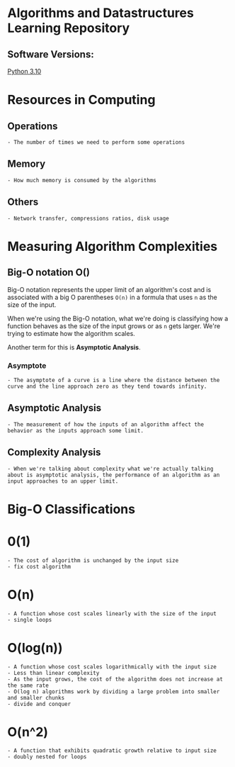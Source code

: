 # Algorithms and Datastructures Learning Repository

## Software Versions:

[Python 3.10](https://docs.python.org/3/)

# Resources in Computing

## Operations

    - The number of times we need to perform some operations

## Memory

    - How much memory is consumed by the algorithms

## Others

    - Network transfer, compressions ratios, disk usage

# Measuring Algorithm Complexities

## Big-O notation O()

Big-O notation represents the upper limit of an algorithm's cost and is associated with a big O parentheses `O(n)` in a formula that uses `n` as the size of the input.

When we're using the Big-O notation, what we're doing is classifying how a function behaves as the size of the input grows or as `n` gets larger. We're trying to estimate how the algorithm scales.

Another term for this is **Asymptotic Analysis**.

### Asymptote

    - The asymptote of a curve is a line where the distance between the curve and the line approach zero as they tend towards infinity.

## Asymptotic Analysis

    - The measurement of how the inputs of an algorithm affect the behavior as the inputs approach some limit.

## Complexity Analysis

    - When we're talking about complexity what we're actually talking about is asymptotic analysis, the performance of an algorithm as an input approaches to an upper limit.

# Big-O Classifications

# 0(1)

    - The cost of algorithm is unchanged by the input size
    - fix cost algorithm

# O(n)

    - A function whose cost scales linearly with the size of the input
    - single loops

# O(log(n))

    - A function whose cost scales logarithmically with the input size
    - Less than linear complexity
    - As the input grows, the cost of the algorithm does not increase at the same rate
    - O(log n) algorithms work by dividing a large problem into smaller and smaller chunks
    - divide and conquer


# O(n^2)
    - A function that exhibits quadratic growth relative to input size
    - doubly nested for loops